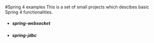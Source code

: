 #Spring 4 examples
This is a set of small projects which descibes basic Spring 4 functionalities.

<ul>
    <li><h5>spring-websocket</h5>
    <li><h5>spring-jdbc</h5>
</ul>
